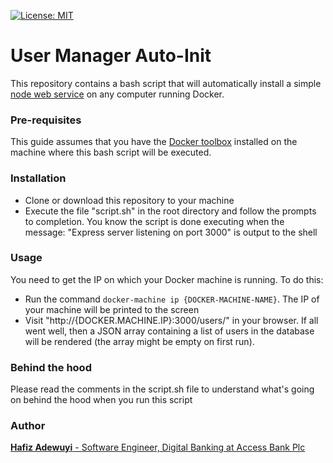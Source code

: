 [![License: MIT](https://img.shields.io/badge/License-MIT-yellow.svg)](https://opensource.org/licenses/MIT)

# User Manager Auto-Init

This repository contains a bash script that will automatically install a simple [node web service](https://github.com/BolajiOlajide/UserManager) on any computer running Docker.

### Pre-requisites
This guide assumes that you have the [Docker toolbox](https://docs.docker.com/toolbox/) installed on the machine where this bash script will be executed. 

### Installation
* Clone or download this repository to your machine
* Execute the file "script.sh" in the root directory and follow the prompts to completion. You know the script is done executing when the message: "Express server listening on port 3000" is output to the shell

### Usage
You need to get the IP on which your Docker machine is running. To do this:
* Run the command `docker-machine ip {DOCKER-MACHINE-NAME}`. The IP of your machine will be printed to the screen
* Visit "http://{DOCKER.MACHINE.IP}:3000/users/" in your browser. If all went well, then a JSON array containing a list of users in the database will be rendered (the array might be empty on first run).

### Behind the hood
Please read the comments in the script.sh file to understand what's going on behind the hood when you run this script

### Author
[**Hafiz Adewuyi** - Software Engineer, Digital Banking at Access Bank Plc](https://www.linkedin.com/in/hafizadewuyi/)
